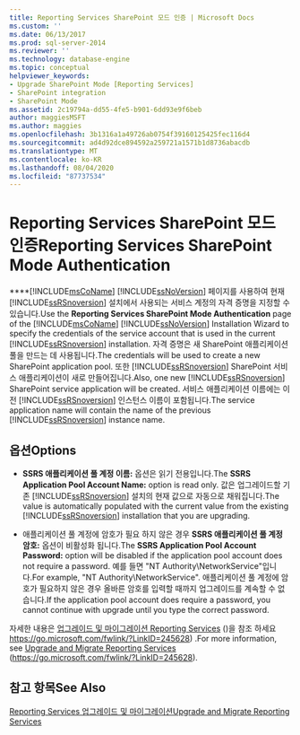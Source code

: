 ```yaml
---
title: Reporting Services SharePoint 모드 인증 | Microsoft Docs
ms.custom: ''
ms.date: 06/13/2017
ms.prod: sql-server-2014
ms.reviewer: ''
ms.technology: database-engine
ms.topic: conceptual
helpviewer_keywords:
- Upgrade SharePoint Mode [Reporting Services]
- SharePoint integration
- SharePoint Mode
ms.assetid: 2c19794a-dd55-4fe5-b901-6dd93e9f6beb
author: maggiesMSFT
ms.author: maggies
ms.openlocfilehash: 3b1316a1a49726ab0754f39160125425fec116d4
ms.sourcegitcommit: ad4d92dce894592a259721a1571b1d8736abacdb
ms.translationtype: MT
ms.contentlocale: ko-KR
ms.lasthandoff: 08/04/2020
ms.locfileid: "87737534"
---
```

# <a name="reporting-services-sharepoint-mode-authentication"></a><span data-ttu-id="d4bc4-102">Reporting Services SharePoint 모드 인증</span><span class="sxs-lookup"><span data-stu-id="d4bc4-102">Reporting Services SharePoint Mode Authentication</span></span>
  <span data-ttu-id="d4bc4-103">\*\*\*\*[!INCLUDE[msCoName](../../includes/msconame-md.md)] [!INCLUDE[ssNoVersion](../../includes/ssnoversion-md.md)] 페이지를 사용하여 현재 [!INCLUDE[ssRSnoversion](../../includes/ssrsnoversion-md.md)] 설치에서 사용되는 서비스 계정의 자격 증명을 지정할 수 있습니다.</span><span class="sxs-lookup"><span data-stu-id="d4bc4-103">Use the **Reporting Services SharePoint Mode Authentication** page of the [!INCLUDE[msCoName](../../includes/msconame-md.md)] [!INCLUDE[ssNoVersion](../../includes/ssnoversion-md.md)] Installation Wizard to specify the credentials of the service account that is used in the current [!INCLUDE[ssRSnoversion](../../includes/ssrsnoversion-md.md)] installation.</span></span> <span data-ttu-id="d4bc4-104">자격 증명은 새 SharePoint 애플리케이션 풀을 만드는 데 사용됩니다.</span><span class="sxs-lookup"><span data-stu-id="d4bc4-104">The credentials will be used to create a new SharePoint application pool.</span></span> <span data-ttu-id="d4bc4-105">또한 [!INCLUDE[ssRSnoversion](../../includes/ssrsnoversion-md.md)] SharePoint 서비스 애플리케이션이 새로 만들어집니다.</span><span class="sxs-lookup"><span data-stu-id="d4bc4-105">Also, one new [!INCLUDE[ssRSnoversion](../../includes/ssrsnoversion-md.md)] SharePoint service application will be created.</span></span> <span data-ttu-id="d4bc4-106">서비스 애플리케이션 이름에는 이전 [!INCLUDE[ssRSnoversion](../../includes/ssrsnoversion-md.md)] 인스턴스 이름이 포함됩니다.</span><span class="sxs-lookup"><span data-stu-id="d4bc4-106">The service application name will contain the name of the previous [!INCLUDE[ssRSnoversion](../../includes/ssrsnoversion-md.md)] instance name.</span></span>  
  
## <a name="options"></a><span data-ttu-id="d4bc4-107">옵션</span><span class="sxs-lookup"><span data-stu-id="d4bc4-107">Options</span></span>  
  
-   <span data-ttu-id="d4bc4-108">**SSRS 애플리케이션 풀 계정 이름:** 옵션은 읽기 전용입니다.</span><span class="sxs-lookup"><span data-stu-id="d4bc4-108">The **SSRS Application Pool Account Name:** option is read only.</span></span> <span data-ttu-id="d4bc4-109">값은 업그레이드할 기존 [!INCLUDE[ssRSnoversion](../../includes/ssrsnoversion-md.md)] 설치의 현재 값으로 자동으로 채워집니다.</span><span class="sxs-lookup"><span data-stu-id="d4bc4-109">The value is automatically populated with the current value from the existing [!INCLUDE[ssRSnoversion](../../includes/ssrsnoversion-md.md)] installation that you are upgrading.</span></span>  
  
-   <span data-ttu-id="d4bc4-110">애플리케이션 풀 계정에 암호가 필요 하지 않은 경우 **SSRS 애플리케이션 풀 계정 암호:** 옵션이 비활성화 됩니다.</span><span class="sxs-lookup"><span data-stu-id="d4bc4-110">The **SSRS Application Pool Account Password:** option will be disabled if the application pool account does not require a password.</span></span> <span data-ttu-id="d4bc4-111">예를 들면 "NT Authority\NetworkService"입니다.</span><span class="sxs-lookup"><span data-stu-id="d4bc4-111">For example, "NT Authority\NetworkService".</span></span> <span data-ttu-id="d4bc4-112">애플리케이션 풀 계정에 암호가 필요하지 않은 경우 올바른 암호를 입력할 때까지 업그레이드를 계속할 수 없습니다.</span><span class="sxs-lookup"><span data-stu-id="d4bc4-112">If the application pool account does require a password, you cannot continue with upgrade until you type the correct password.</span></span>  
  
 <span data-ttu-id="d4bc4-113">자세한 내용은 [업그레이드 및 마이그레이션 Reporting Services](https://go.microsoft.com/fwlink/?LinkID=245628) ()을 참조 하세요 https://go.microsoft.com/fwlink/?LinkID=245628) .</span><span class="sxs-lookup"><span data-stu-id="d4bc4-113">For more information, see [Upgrade and Migrate Reporting Services](https://go.microsoft.com/fwlink/?LinkID=245628) (https://go.microsoft.com/fwlink/?LinkID=245628).</span></span>  
  
## <a name="see-also"></a><span data-ttu-id="d4bc4-114">참고 항목</span><span class="sxs-lookup"><span data-stu-id="d4bc4-114">See Also</span></span>  
 [<span data-ttu-id="d4bc4-115">Reporting Services 업그레이드 및 마이그레이션</span><span class="sxs-lookup"><span data-stu-id="d4bc4-115">Upgrade and Migrate Reporting Services</span></span>](https://go.microsoft.com/fwlink/?LinkID=245628)  
  
  
